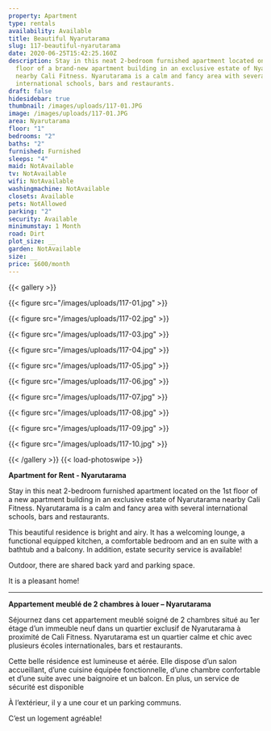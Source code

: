 ```yaml
---
property: Apartment
type: rentals
availability: Available
title: Beautiful Nyarutarama
slug: 117-beautiful-nyarutarama
date: 2020-06-25T15:42:25.160Z
description: Stay in this neat 2-bedroom furnished apartment located on the 1st
  floor of a brand-new apartment building in an exclusive estate of Nyarutarama
  nearby Cali Fitness. Nyarutarama is a calm and fancy area with several
  international schools, bars and restaurants.
draft: false
hidesidebar: true
thumbnail: /images/uploads/117-01.JPG
image: /images/uploads/117-01.JPG
area: Nyarutarama
floor: "1"
bedrooms: "2"
baths: "2"
furnished: Furnished
sleeps: "4"
maid: NotAvailable
tv: NotAvailable
wifi: NotAvailable
washingmachine: NotAvailable
closets: Available
pets: NotAllowed
parking: "2"
security: Available
minimumstay: 1 Month
road: Dirt
plot_size: __
garden: NotAvailable
size: __
price: $600/month
---
```

{{< gallery >}}

{{< figure src="/images/uploads/117-01.jpg" >}}

{{< figure src="/images/uploads/117-02.jpg" >}}

{{< figure src="/images/uploads/117-03.jpg" >}}

{{< figure src="/images/uploads/117-04.jpg" >}}

{{< figure src="/images/uploads/117-05.jpg" >}}

{{< figure src="/images/uploads/117-06.jpg" >}}

{{< figure src="/images/uploads/117-07.jpg" >}}

{{< figure src="/images/uploads/117-08.jpg" >}}

{{< figure src="/images/uploads/117-09.jpg" >}}

{{< figure src="/images/uploads/117-10.jpg" >}}

{{< /gallery >}} {{< load-photoswipe >}}

**Apartment for Rent - Nyarutarama**

Stay in this neat 2-bedroom furnished apartment located on the 1st floor of a new apartment building in an exclusive estate of Nyarutarama nearby Cali Fitness. Nyarutarama is a calm and fancy area with several international schools, bars and restaurants.

This beautiful residence is bright and airy. It has a welcoming lounge, a functional equipped kitchen, a comfortable bedroom and an en suite with a bathtub and a balcony. In addition, estate security service is available!

Outdoor, there are shared back yard and parking space.

It is a pleasant home!

- - -

**Appartement meublé de 2 chambres à louer – Nyarutarama**

Séjournez dans cet appartement meublé soigné de 2 chambres situé au 1er étage d’un immeuble neuf dans un quartier exclusif de Nyarutarama à proximité de Cali Fitness. Nyarutarama est un quartier calme et chic avec plusieurs écoles internationales, bars et restaurants.

Cette belle résidence est lumineuse et aérée. Elle dispose d’un salon accueillant, d’une cuisine équipée fonctionnelle, d’une chambre confortable et d’une suite avec une baignoire et un balcon. En plus, un service de sécurité est disponible 

À l’extérieur, il y a une cour et un parking communs.

C’est un logement agréable!
